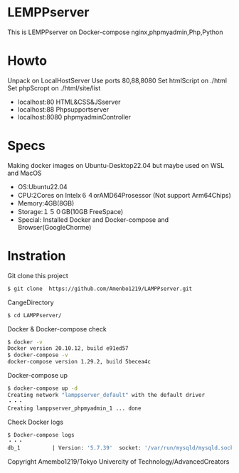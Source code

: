# LEMPPserver
This is LEMPPserver on Docker-compose
nginx,phpmyadmin,Php,Python
# Howto
Unpack on LocalHostServer
Use ports 80,88,8080 
Set htmlScript on ./html
Set phpScropt on ./html/site/list
* localhost:80 HTML&CSS&JSserver
* localhost:88 Phpsupportserver
* localhost:8080 phpmyadminController

# Specs
Making docker images on Ubuntu-Desktop22.04 but maybe used on WSL and MacOS

* OS:Ubuntu22.04
* CPU:2Cores on Intelx６４orAMD64Prosessor (Not support Arm64Chips)
* Memory:4GB(8GB)
* Storage:１５０GB(10GB FreeSpace)
*  Special:
    Installed Docker and Docker-compose and Browser(GoogleChorme)
# Instration
Git clone this project
```sh
$ git clone  https://github.com/Amenbo1219/LAMPPserver.git
```
CangeDirectory
```sh
$ cd LAMPPserver/
```
Docker & Docker-compose check
```sh
$ docker -v 
Docker version 20.10.12, build e91ed57
$ docker-compose -v
docker-compose version 1.29.2, build 5becea4c
```
Docker-compose up 
```sh
$ docker-compose up -d
Creating network "lamppserver_default" with the default driver
・・・
Creating lamppserver_phpmyadmin_1 ... done
```
Check Docker logs 
```sh
$ Docker-compose logs
・・・
db_1          | Version: '5.7.39'  socket: '/var/run/mysqld/mysqld.sock'  port: 3306  MySQL Community Server (GPL)
```


Copyright Amembo1219/Tokyo Univercity of Technology/AdvancedCreators
